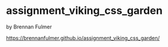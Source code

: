 assignment_viking_css_garden
============================

by Brennan Fulmer

https://brennanfulmer.github.io/assignment_viking_css_garden/

